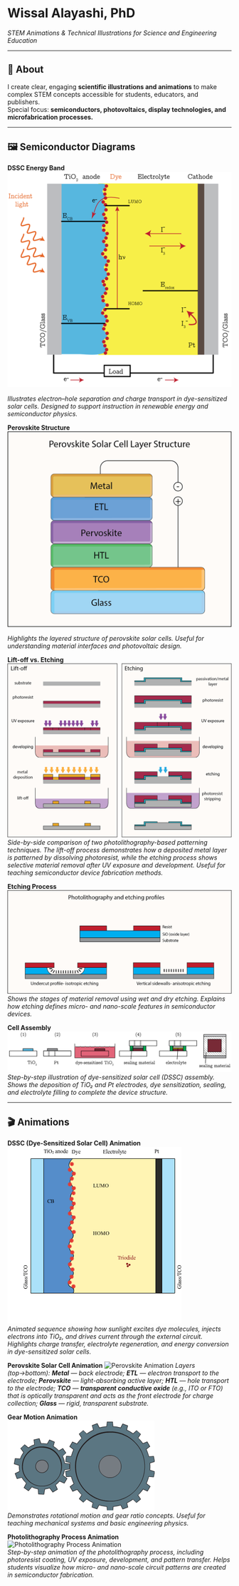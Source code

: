 # Wissal Alayashi, PhD  
*STEM Animations & Technical Illustrations for Science and Engineering Education*  

---

## 📘 About  
I create clear, engaging **scientific illustrations and animations** to make complex STEM concepts accessible for students, educators, and publishers.  
Special focus: **semiconductors, photovoltaics, display technologies, and microfabrication processes.**

---

## 🖼️ Semiconductor Diagrams  

**DSSC Energy Band**  
<img src="DSSC-Energy-Band.png" alt="DSSC Energy Band" width="600"> 

*Illustrates electron–hole separation and charge transport in dye-sensitized solar cells. Designed to support instruction in renewable energy and semiconductor physics.*  



**Perovskite Structure**  
<img src="Perovskite.png" alt="Perovskite" width="600"> 

*Highlights the layered structure of perovskite solar cells. Useful for understanding material interfaces and photovoltaic design.*  

**Lift-off vs. Etching**  
![Lift-off vs. Etching](Lift-off-&-etching.png)  
*Side-by-side comparison of two photolithography-based patterning techniques. The lift-off process demonstrates how a deposited metal layer is patterned by dissolving photoresist, while the etching process shows selective material removal after UV exposure and development. Useful for teaching semiconductor device fabrication methods.*  

**Etching Process**  
![Etching Process](Etching-profiles.png)  
*Shows the stages of material removal using wet and dry etching. Explains how etching defines micro- and nano-scale features in semiconductor devices.*  

**Cell Assembly**  
![Cell Assembly](Cell-assembly.png)  
*Step-by-step illustration of dye-sensitized solar cell (DSSC) assembly. Shows the deposition of TiO₂ and Pt electrodes, dye sensitization, sealing, and electrolyte filling to complete the device structure.*  

---

## 🎬 Animations  
 

**DSSC (Dye-Sensitized Solar Cell) Animation**  
![DSSC (Dye-Sensitized Solar Cell) Animation](DSSC.gif)  
*Animated sequence showing how sunlight excites dye molecules, injects electrons into TiO₂, and drives current through the external circuit. Highlights charge transfer, electrolyte regeneration, and energy conversion in dye-sensitized solar cells.*

**Perovskite Solar Cell Animation** 
![Perovskite Animation](RECOVER_Perovskite-1.gif)
*Layers (top→bottom): **Metal** — back electrode; **ETL** — electron transport to the electrode; **Perovskite** — light-absorbing active layer; **HTL** — hole transport to the electrode; **TCO** — **transparent conductive oxide** (e.g., ITO or FTO) that is optically transparent and acts as the front electrode for charge collection; **Glass** — rigid, transparent substrate.*  

**Gear Motion Animation**  
![Gear Animation](gears.gif)  
*Demonstrates rotational motion and gear ratio concepts. Useful for teaching mechanical systems and basic engineering physics.*  

**Photolithography Process Animation**  
![Photolithography Process Animation](PhotoLithography.gif)  
*Step-by-step animation of the photolithography process, including photoresist coating, UV exposure, development, and pattern transfer. Helps students visualize how micro- and nano-scale circuit patterns are created in semiconductor fabrication.*  

